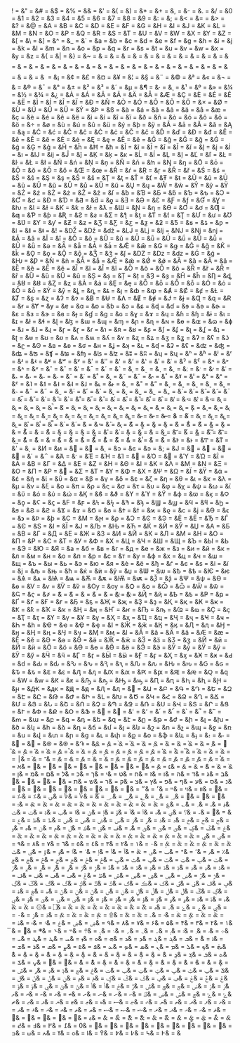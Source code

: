 &#33; = &#38;&#34; = &#38;&#35; = &#38;&#36; = &#38;&#37; = &#38;&#38; = &#38;&#39; = &#38;&#40; = &#38;&#41; = &#38;&#42; = &#38;&#43; = &#38;&#44; = &#38;&#45; = &#38;&#46; = &#38;&#47; = &#38;&#48; = &#38;&#49; = &#38;&#50; = &#38;&#51; = &#38;&#52; = &#38;&#53; = &#38;&#54; = &#38;&#55; = &#38;&#56; = &#38;&#57; = &#38;&#58; = &#38;&#59; = &#38;&#60; = &#38;&#61; = &#38;&#62; = &#38;&#63; = &#38;&#64; = &#38;&#65; = &#38;&#66; = &#38;&#67; = &#38;&#68; = &#38;&#69; = &#38;&#70; = &#38;&#71; = &#38;&#72; = &#38;&#73; = &#38;&#74; = &#38;&#75; = &#38;&#76; = &#38;&#77; = &#38;&#78; = &#38;&#79; = &#38;&#80; = &#38;&#81; = &#38;&#82; = &#38;&#83; = &#38;&#84; = &#38;&#85; = &#38;&#86; = &#38;&#87; = &#38;&#88; = &#38;&#89; = &#38;&#90; = &#38;&#91; = &#38;&#92; = &#38;&#93; = &#38;&#94; = &#38;&#95; = &#38;&#96; = &#38;&#97; = &#38;&#98; = &#38;&#99; = &#38;&#100; = &#38;&#101; = &#38;&#102; = &#38;&#103; = &#38;&#104; = &#38;&#105; = &#38;&#106; = &#38;&#107; = &#38;&#108; = &#38;&#109; = &#38;&#110; = &#38;&#111; = &#38;&#112; = &#38;&#113; = &#38;&#114; = &#38;&#115; = &#38;&#116; = &#38;&#117; = &#38;&#118; = &#38;&#119; = &#38;&#120; = &#38;&#121; = &#38;&#122; = &#38;&#123; = &#38;&#124; = &#38;&#125; = &#38;&#126; = &#38;&#127; = &#38;&#128; = &#38;&#129; = &#38;&#130; = &#38;&#131; = &#38;&#132; = &#38;&#133; = &#38;&#134; = &#38;&#135; = &#38;&#136; = &#38;&#137; = &#38;&#138; = &#38;&#139; = &#38;&#140; = &#38;&#141; = &#38;&#142; = &#38;&#143; = &#38;&#144; = &#38;&#145; = &#38;&#146; = &#38;&#147; = &#38;&#148; = &#38;&#149; = &#38;&#150; = &#38;&#151; = &#38;&#152; = &#38;&#153; = &#38;&#154; = &#38;&#155; = &#38;&#156; = &#38;&#157; = &#38;&#158; = &#38;&#159; = &#38;&#160; = &#38;&#161; = &#38;&#162; = &#38;&#163; = &#38;&#164; = &#38;&#165; = &#38;&#166; = &#38;&#167; = &#38;&#168; = &#38;&#169; = &#38;&#170; = &#38;&#171; = &#38;&#172; = &#38;&#173; = &#38;&#174; = &#38;&#175; = &#38;&#176; = &#38;&#177; = &#38;&#178; = &#38;&#179; = &#38;&#180; = &#38;&#181; = &#38;&#182; = &#38;&#183; = &#38;&#184; = &#38;&#185; = &#38;&#186; = &#38;&#187; = &#38;&#188; = &#38;&#189; = &#38;&#190; = &#38;&#191; = &#38;&#192; = &#38;&#193; = &#38;&#194; = &#38;&#195; = &#38;&#196; = &#38;&#197; = &#38;&#198; = &#38;&#199; = &#38;&#200; = &#38;&#201; = &#38;&#202; = &#38;&#203; = &#38;&#204; = &#38;&#205; = &#38;&#206; = &#38;&#207; = &#38;&#208; = &#38;&#209; = &#38;&#210; = &#38;&#211; = &#38;&#212; = &#38;&#213; = &#38;&#214; = &#38;&#215; = &#38;&#216; = &#38;&#217; = &#38;&#218; = &#38;&#219; = &#38;&#220; = &#38;&#221; = &#38;&#222; = &#38;&#223; = &#38;&#224; = &#38;&#225; = &#38;&#226; = &#38;&#227; = &#38;&#228; = &#38;&#229; = &#38;&#230; = &#38;&#231; = &#38;&#232; = &#38;&#233; = &#38;&#234; = &#38;&#235; = &#38;&#236; = &#38;&#237; = &#38;&#238; = &#38;&#239; = &#38;&#240; = &#38;&#241; = &#38;&#242; = &#38;&#243; = &#38;&#244; = &#38;&#245; = &#38;&#246; = &#38;&#247; = &#38;&#248; = &#38;&#249; = &#38;&#250; = &#38;&#251; = &#38;&#252; = &#38;&#253; = &#38;&#254; = &#38;&#255; = &#38;&#256; = &#38;&#257; = &#38;&#258; = &#38;&#259; = &#38;&#260; = &#38;&#261; = &#38;&#262; = &#38;&#263; = &#38;&#264; = &#38;&#265; = &#38;&#266; = &#38;&#267; = &#38;&#268; = &#38;&#269; = &#38;&#270; = &#38;&#271; = &#38;&#272; = &#38;&#273; = &#38;&#274; = &#38;&#275; = &#38;&#276; = &#38;&#277; = &#38;&#278; = &#38;&#279; = &#38;&#280; = &#38;&#281; = &#38;&#282; = &#38;&#283; = &#38;&#284; = &#38;&#285; = &#38;&#286; = &#38;&#287; = &#38;&#288; = &#38;&#289; = &#38;&#290; = &#38;&#291; = &#38;&#292; = &#38;&#293; = &#38;&#294; = &#38;&#295; = &#38;&#296; = &#38;&#297; = &#38;&#298; = &#38;&#299; = &#38;&#300; = &#38;&#301; = &#38;&#302; = &#38;&#303; = &#38;&#304; = &#38;&#305; = &#38;&#306; = &#38;&#307; = &#38;&#308; = &#38;&#309; = &#38;&#310; = &#38;&#311; = &#38;&#312; = &#38;&#313; = &#38;&#314; = &#38;&#315; = &#38;&#316; = &#38;&#317; = &#38;&#318; = &#38;&#319; = &#38;&#320; = &#38;&#321; = &#38;&#322; = &#38;&#323; = &#38;&#324; = &#38;&#325; = &#38;&#326; = &#38;&#327; = &#38;&#328; = &#38;&#329; = &#38;&#330; = &#38;&#331; = &#38;&#332; = &#38;&#333; = &#38;&#334; = &#38;&#335; = &#38;&#336; = &#38;&#337; = &#38;&#338; = &#38;&#339; = &#38;&#340; = &#38;&#341; = &#38;&#342; = &#38;&#343; = &#38;&#344; = &#38;&#345; = &#38;&#346; = &#38;&#347; = &#38;&#348; = &#38;&#349; = &#38;&#350; = &#38;&#351; = &#38;&#352; = &#38;&#353; = &#38;&#354; = &#38;&#355; = &#38;&#356; = &#38;&#357; = &#38;&#358; = &#38;&#359; = &#38;&#360; = &#38;&#361; = &#38;&#362; = &#38;&#363; = &#38;&#364; = &#38;&#365; = &#38;&#366; = &#38;&#367; = &#38;&#368; = &#38;&#369; = &#38;&#370; = &#38;&#371; = &#38;&#372; = &#38;&#373; = &#38;&#374; = &#38;&#375; = &#38;&#376; = &#38;&#377; = &#38;&#378; = &#38;&#379; = &#38;&#380; = &#38;&#381; = &#38;&#382; = &#38;&#383; = &#38;&#384; = &#38;&#385; = &#38;&#386; = &#38;&#387; = &#38;&#388; = &#38;&#389; = &#38;&#390; = &#38;&#391; = &#38;&#392; = &#38;&#393; = &#38;&#394; = &#38;&#395; = &#38;&#396; = &#38;&#397; = &#38;&#398; = &#38;&#399; = &#38;&#400; = &#38;&#401; = &#38;&#402; = &#38;&#403; = &#38;&#404; = &#38;&#405; = &#38;&#406; = &#38;&#407; = &#38;&#408; = &#38;&#409; = &#38;&#410; = &#38;&#411; = &#38;&#412; = &#38;&#413; = &#38;&#414; = &#38;&#415; = &#38;&#416; = &#38;&#417; = &#38;&#418; = &#38;&#419; = &#38;&#420; = &#38;&#421; = &#38;&#422; = &#38;&#423; = &#38;&#424; = &#38;&#425; = &#38;&#426; = &#38;&#427; = &#38;&#428; = &#38;&#429; = &#38;&#430; = &#38;&#431; = &#38;&#432; = &#38;&#433; = &#38;&#434; = &#38;&#435; = &#38;&#436; = &#38;&#437; = &#38;&#438; = &#38;&#439; = &#38;&#440; = &#38;&#441; = &#38;&#442; = &#38;&#443; = &#38;&#444; = &#38;&#445; = &#38;&#446; = &#38;&#447; = &#38;&#448; = &#38;&#449; = &#38;&#450; = &#38;&#451; = &#38;&#452; = &#38;&#453; = &#38;&#454; = &#38;&#455; = &#38;&#456; = &#38;&#457; = &#38;&#458; = &#38;&#459; = &#38;&#460; = &#38;&#461; = &#38;&#462; = &#38;&#463; = &#38;&#464; = &#38;&#465; = &#38;&#466; = &#38;&#467; = &#38;&#468; = &#38;&#469; = &#38;&#470; = &#38;&#471; = &#38;&#472; = &#38;&#473; = &#38;&#474; = &#38;&#475; = &#38;&#476; = &#38;&#477; = &#38;&#478; = &#38;&#479; = &#38;&#480; = &#38;&#481; = &#38;&#482; = &#38;&#483; = &#38;&#484; = &#38;&#485; = &#38;&#486; = &#38;&#487; = &#38;&#488; = &#38;&#489; = &#38;&#490; = &#38;&#491; = &#38;&#492; = &#38;&#493; = &#38;&#494; = &#38;&#495; = &#38;&#496; = &#38;&#497; = &#38;&#498; = &#38;&#499; = &#38;&#500; = &#38;&#501; = &#38;&#502; = &#38;&#503; = &#38;&#504; = &#38;&#505; = &#38;&#506; = &#38;&#507; = &#38;&#508; = &#38;&#509; = &#38;&#510; = &#38;&#511; = &#38;&#512; = &#38;&#513; = &#38;&#514; = &#38;&#515; = &#38;&#516; = &#38;&#517; = &#38;&#518; = &#38;&#519; = &#38;&#520; = &#38;&#521; = &#38;&#522; = &#38;&#523; = &#38;&#524; = &#38;&#525; = &#38;&#526; = &#38;&#527; = &#38;&#528; = &#38;&#529; = &#38;&#530; = &#38;&#531; = &#38;&#532; = &#38;&#533; = &#38;&#534; = &#38;&#535; = &#38;&#536; = &#38;&#537; = &#38;&#538; = &#38;&#539; = &#38;&#540; = &#38;&#541; = &#38;&#542; = &#38;&#543; = &#38;&#544; = &#38;&#545; = &#38;&#546; = &#38;&#547; = &#38;&#548; = &#38;&#549; = &#38;&#550; = &#38;&#551; = &#38;&#552; = &#38;&#553; = &#38;&#554; = &#38;&#555; = &#38;&#556; = &#38;&#557; = &#38;&#558; = &#38;&#559; = &#38;&#560; = &#38;&#561; = &#38;&#562; = &#38;&#563; = &#38;&#564; = &#38;&#565; = &#38;&#566; = &#38;&#567; = &#38;&#568; = &#38;&#569; = &#38;&#570; = &#38;&#571; = &#38;&#572; = &#38;&#573; = &#38;&#574; = &#38;&#575; = &#38;&#576; = &#38;&#577; = &#38;&#578; = &#38;&#579; = &#38;&#580; = &#38;&#581; = &#38;&#582; = &#38;&#583; = &#38;&#584; = &#38;&#585; = &#38;&#586; = &#38;&#587; = &#38;&#588; = &#38;&#589; = &#38;&#590; = &#38;&#591; = &#38;&#592; = &#38;&#593; = &#38;&#594; = &#38;&#595; = &#38;&#596; = &#38;&#597; = &#38;&#598; = &#38;&#599; = &#38;&#600; = &#38;&#601; = &#38;&#602; = &#38;&#603; = &#38;&#604; = &#38;&#605; = &#38;&#606; = &#38;&#607; = &#38;&#608; = &#38;&#609; = &#38;&#610; = &#38;&#611; = &#38;&#612; = &#38;&#613; = &#38;&#614; = &#38;&#615; = &#38;&#616; = &#38;&#617; = &#38;&#618; = &#38;&#619; = &#38;&#620; = &#38;&#621; = &#38;&#622; = &#38;&#623; = &#38;&#624; = &#38;&#625; = &#38;&#626; = &#38;&#627; = &#38;&#628; = &#38;&#629; = &#38;&#630; = &#38;&#631; = &#38;&#632; = &#38;&#633; = &#38;&#634; = &#38;&#635; = &#38;&#636; = &#38;&#637; = &#38;&#638; = &#38;&#639; = &#38;&#640; = &#38;&#641; = &#38;&#642; = &#38;&#643; = &#38;&#644; = &#38;&#645; = &#38;&#646; = &#38;&#647; = &#38;&#648; = &#38;&#649; = &#38;&#650; = &#38;&#651; = &#38;&#652; = &#38;&#653; = &#38;&#654; = &#38;&#655; = &#38;&#656; = &#38;&#657; = &#38;&#658; = &#38;&#659; = &#38;&#660; = &#38;&#661; = &#38;&#662; = &#38;&#663; = &#38;&#664; = &#38;&#665; = &#38;&#666; = &#38;&#667; = &#38;&#668; = &#38;&#669; = &#38;&#670; = &#38;&#671; = &#38;&#672; = &#38;&#673; = &#38;&#674; = &#38;&#675; = &#38;&#676; = &#38;&#677; = &#38;&#678; = &#38;&#679; = &#38;&#680; = &#38;&#681; = &#38;&#682; = &#38;&#683; = &#38;&#684; = &#38;&#685; = &#38;&#686; = &#38;&#687; = &#38;&#688; = &#38;&#689; = &#38;&#690; = &#38;&#691; = &#38;&#692; = &#38;&#693; = &#38;&#694; = &#38;&#695; = &#38;&#696; = &#38;&#697; = &#38;&#698; = &#38;&#699; = &#38;&#700; = &#38;&#701; = &#38;&#702; = &#38;&#703; = &#38;&#704; = &#38;&#705; = &#38;&#706; = &#38;&#707; = &#38;&#708; = &#38;&#709; = &#38;&#710; = &#38;&#711; = &#38;&#712; = &#38;&#713; = &#38;&#714; = &#38;&#715; = &#38;&#716; = &#38;&#717; = &#38;&#718; = &#38;&#719; = &#38;&#720; = &#38;&#721; = &#38;&#722; = &#38;&#723; = &#38;&#724; = &#38;&#725; = &#38;&#726; = &#38;&#727; = &#38;&#728; = &#38;&#729; = &#38;&#730; = &#38;&#731; = &#38;&#732; = &#38;&#733; = &#38;&#734; = &#38;&#735; = &#38;&#736; = &#38;&#737; = &#38;&#738; = &#38;&#739; = &#38;&#740; = &#38;&#741; = &#38;&#742; = &#38;&#743; = &#38;&#744; = &#38;&#745; = &#38;&#746; = &#38;&#747; = &#38;&#748; = &#38;&#749; = &#38;&#750; = &#38;&#751; = &#38;&#752; = &#38;&#753; = &#38;&#754; = &#38;&#755; = &#38;&#756; = &#38;&#757; = &#38;&#758; = &#38;&#759; = &#38;&#760; = &#38;&#761; = &#38;&#762; = &#38;&#763; = &#38;&#764; = &#38;&#765; = &#38;&#766; = &#38;&#767; = &#38;&#768; = &#38;&#769; = &#38;&#770; = &#38;&#771; = &#38;&#772; = &#38;&#773; = &#38;&#774; = &#38;&#775; = &#38;&#776; = &#38;&#777; = &#38;&#778; = &#38;&#779; = &#38;&#780; = &#38;&#781; = &#38;&#782; = &#38;&#783; = &#38;&#784; = &#38;&#785; = &#38;&#786; = &#38;&#787; = &#38;&#788; = &#38;&#789; = &#38;&#790; = &#38;&#791; = &#38;&#792; = &#38;&#793; = &#38;&#794; = &#38;&#795; = &#38;&#796; = &#38;&#797; = &#38;&#798; = &#38;&#799; = &#38;&#800; = &#38;&#801; = &#38;&#802; = &#38;&#803; = &#38;&#804; = &#38;&#805; = &#38;&#806; = &#38;&#807; = &#38;&#808; = &#38;&#809; = &#38;&#810; = &#38;&#811; = &#38;&#812; = &#38;&#813; = &#38;&#814; = &#38;&#815; = &#38;&#816; = &#38;&#817; = &#38;&#818; = &#38;&#819; = &#38;&#820; = &#38;&#821; = &#38;&#822; = &#38;&#823; = &#38;&#824; = &#38;&#825; = &#38;&#826; = &#38;&#827; = &#38;&#828; = &#38;&#829; = &#38;&#830; = &#38;&#831; = &#38;&#832; = &#38;&#833; = &#38;&#834; = &#38;&#835; = &#38;&#836; = &#38;&#837; = &#38;&#838; = &#38;&#839; = &#38;&#840; = &#38;&#841; = &#38;&#842; = &#38;&#843; = &#38;&#844; = &#38;&#845; = &#38;&#846; = &#38;&#847; = &#38;&#848; = &#38;&#849; = &#38;&#850; = &#38;&#851; = &#38;&#852; = &#38;&#853; = &#38;&#854; = &#38;&#855; = &#38;&#856; = &#38;&#857; = &#38;&#858; = &#38;&#859; = &#38;&#860; = &#38;&#861; = &#38;&#862; = &#38;&#863; = &#38;&#864; = &#38;&#865; = &#38;&#866; = &#38;&#867; = &#38;&#868; = &#38;&#869; = &#38;&#870; = &#38;&#871; = &#38;&#872; = &#38;&#873; = &#38;&#874; = &#38;&#875; = &#38;&#876; = &#38;&#877; = &#38;&#878; = &#38;&#879; = &#38;&#880; = &#38;&#881; = &#38;&#882; = &#38;&#883; = &#38;&#884; = &#38;&#885; = &#38;&#886; = &#38;&#887; = &#38;&#888; = &#38;&#889; = &#38;&#890; = &#38;&#891; = &#38;&#892; = &#38;&#893; = &#38;&#894; = &#38;&#895; = &#38;&#896; = &#38;&#897; = &#38;&#898; = &#38;&#899; = &#38;&#900; = &#38;&#901; = &#38;&#902; = &#38;&#903; = &#38;&#904; = &#38;&#905; = &#38;&#906; = &#38;&#907; = &#38;&#908; = &#38;&#909; = &#38;&#910; = &#38;&#911; = &#38;&#912; = &#38;&#913; = &#38;&#914; = &#38;&#915; = &#38;&#916; = &#38;&#917; = &#38;&#918; = &#38;&#919; = &#38;&#920; = &#38;&#921; = &#38;&#922; = &#38;&#923; = &#38;&#924; = &#38;&#925; = &#38;&#926; = &#38;&#927; = &#38;&#928; = &#38;&#929; = &#38;&#930; = &#38;&#931; = &#38;&#932; = &#38;&#933; = &#38;&#934; = &#38;&#935; = &#38;&#936; = &#38;&#937; = &#38;&#938; = &#38;&#939; = &#38;&#940; = &#38;&#941; = &#38;&#942; = &#38;&#943; = &#38;&#944; = &#38;&#945; = &#38;&#946; = &#38;&#947; = &#38;&#948; = &#38;&#949; = &#38;&#950; = &#38;&#951; = &#38;&#952; = &#38;&#953; = &#38;&#954; = &#38;&#955; = &#38;&#956; = &#38;&#957; = &#38;&#958; = &#38;&#959; = &#38;&#960; = &#38;&#961; = &#38;&#962; = &#38;&#963; = &#38;&#964; = &#38;&#965; = &#38;&#966; = &#38;&#967; = &#38;&#968; = &#38;&#969; = &#38;&#970; = &#38;&#971; = &#38;&#972; = &#38;&#973; = &#38;&#974; = &#38;&#975; = &#38;&#976; = &#38;&#977; = &#38;&#978; = &#38;&#979; = &#38;&#980; = &#38;&#981; = &#38;&#982; = &#38;&#983; = &#38;&#984; = &#38;&#985; = &#38;&#986; = &#38;&#987; = &#38;&#988; = &#38;&#989; = &#38;&#990; = &#38;&#991; = &#38;&#992; = &#38;&#993; = &#38;&#994; = &#38;&#995; = &#38;&#996; = &#38;&#997; = &#38;&#998; = &#38;&#999; = &#38;&#1000; = &#38;&#1001; = &#38;&#1002; = &#38;&#1003; = &#38;&#1004; = &#38;&#1005; = &#38;&#1006; = &#38;&#1007; = &#38;&#1008; = &#38;&#1009; = &#38;&#1010; = &#38;&#1011; = &#38;&#1012; = &#38;&#1013; = &#38;&#1014; = &#38;&#1015; = &#38;&#1016; = &#38;&#1017; = &#38;&#1018; = &#38;&#1019; = &#38;&#1020; = &#38;&#1021; = &#38;&#1022; = &#38;&#1023; = &#38;&#1024; = &#38;&#1025; = &#38;&#1026; = &#38;&#1027; = &#38;&#1028; = &#38;&#1029; = &#38;&#1030; = &#38;&#1031; = &#38;&#1032; = &#38;&#1033; = &#38;&#1034; = &#38;&#1035; = &#38;&#1036; = &#38;&#1037; = &#38;&#1038; = &#38;&#1039; = &#38;&#1040; = &#38;&#1041; = &#38;&#1042; = &#38;&#1043; = &#38;&#1044; = &#38;&#1045; = &#38;&#1046; = &#38;&#1047; = &#38;&#1048; = &#38;&#1049; = &#38;&#1050; = &#38;&#1051; = &#38;&#1052; = &#38;&#1053; = &#38;&#1054; = &#38;&#1055; = &#38;&#1056; = &#38;&#1057; = &#38;&#1058; = &#38;&#1059; = &#38;&#1060; = &#38;&#1061; = &#38;&#1062; = &#38;&#1063; = &#38;&#1064; = &#38;&#1065; = &#38;&#1066; = &#38;&#1067; = &#38;&#1068; = &#38;&#1069; = &#38;&#1070; = &#38;&#1071; = &#38;&#1072; = &#38;&#1073; = &#38;&#1074; = &#38;&#1075; = &#38;&#1076; = &#38;&#1077; = &#38;&#1078; = &#38;&#1079; = &#38;&#1080; = &#38;&#1081; = &#38;&#1082; = &#38;&#1083; = &#38;&#1084; = &#38;&#1085; = &#38;&#1086; = &#38;&#1087; = &#38;&#1088; = &#38;&#1089; = &#38;&#1090; = &#38;&#1091; = &#38;&#1092; = &#38;&#1093; = &#38;&#1094; = &#38;&#1095; = &#38;&#1096; = &#38;&#1097; = &#38;&#1098; = &#38;&#1099; = &#38;&#1100; = &#38;&#1101; = &#38;&#1102; = &#38;&#1103; = &#38;&#1104; = &#38;&#1105; = &#38;&#1106; = &#38;&#1107; = &#38;&#1108; = &#38;&#1109; = &#38;&#1110; = &#38;&#1111; = &#38;&#1112; = &#38;&#1113; = &#38;&#1114; = &#38;&#1115; = &#38;&#1116; = &#38;&#1117; = &#38;&#1118; = &#38;&#1119; = &#38;&#1120; = &#38;&#1121; = &#38;&#1122; = &#38;&#1123; = &#38;&#1124; = &#38;&#1125; = &#38;&#1126; = &#38;&#1127; = &#38;&#1128; = &#38;&#1129; = &#38;&#1130; = &#38;&#1131; = &#38;&#1132; = &#38;&#1133; = &#38;&#1134; = &#38;&#1135; = &#38;&#1136; = &#38;&#1137; = &#38;&#1138; = &#38;&#1139; = &#38;&#1140; = &#38;&#1141; = &#38;&#1142; = &#38;&#1143; = &#38;&#1144; = &#38;&#1145; = &#38;&#1146; = &#38;&#1147; = &#38;&#1148; = &#38;&#1149; = &#38;&#1150; = &#38;&#1151; = &#38;&#1152; = &#38;&#1153; = &#38;&#1154; = &#38;&#1155; = &#38;&#1156; = &#38;&#1157; = &#38;&#1158; = &#38;&#1159; = &#38;&#1160; = &#38;&#1161; = &#38;&#1162; = &#38;&#1163; = &#38;&#1164; = &#38;&#1165; = &#38;&#1166; = &#38;&#1167; = &#38;&#1168; = &#38;&#1169; = &#38;&#1170; = &#38;&#1171; = &#38;&#1172; = &#38;&#1173; = &#38;&#1174; = &#38;&#1175; = &#38;&#1176; = &#38;&#1177; = &#38;&#1178; = &#38;&#1179; = &#38;&#1180; = &#38;&#1181; = &#38;&#1182; = &#38;&#1183; = &#38;&#1184; = &#38;&#1185; = &#38;&#1186; = &#38;&#1187; = &#38;&#1188; = &#38;&#1189; = &#38;&#1190; = &#38;&#1191; = &#38;&#1192; = &#38;&#1193; = &#38;&#1194; = &#38;&#1195; = &#38;&#1196; = &#38;&#1197; = &#38;&#1198; = &#38;&#1199; = &#38;&#1200; = &#38;&#1201; = &#38;&#1202; = &#38;&#1203; = &#38;&#1204; = &#38;&#1205; = &#38;&#1206; = &#38;&#1207; = &#38;&#1208; = &#38;&#1209; = &#38;&#1210; = &#38;&#1211; = &#38;&#1212; = &#38;&#1213; = &#38;&#1214; = &#38;&#1215; = &#38;&#1216; = &#38;&#1217; = &#38;&#1218; = &#38;&#1219; = &#38;&#1220; = &#38;&#1221; = &#38;&#1222; = &#38;&#1223; = &#38;&#1224; = &#38;&#1225; = &#38;&#1226; = &#38;&#1227; = &#38;&#1228; = &#38;&#1229; = &#38;&#1230; = &#38;&#1231; = &#38;&#1232; = &#38;&#1233; = &#38;&#1234; = &#38;&#1235; = &#38;&#1236; = &#38;&#1237; = &#38;&#1238; = &#38;&#1239; = &#38;&#1240; = &#38;&#1241; = &#38;&#1242; = &#38;&#1243; = &#38;&#1244; = &#38;&#1245; = &#38;&#1246; = &#38;&#1247; = &#38;&#1248; = &#38;&#1249; = &#38;&#1250; = &#38;&#1251; = &#38;&#1252; = &#38;&#1253; = &#38;&#1254; = &#38;&#1255; = &#38;&#1256; = &#38;&#1257; = &#38;&#1258; = &#38;&#1259; = &#38;&#1260; = &#38;&#1261; = &#38;&#1262; = &#38;&#1263; = &#38;&#1264; = &#38;&#1265; = &#38;&#1266; = &#38;&#1267; = &#38;&#1268; = &#38;&#1269; = &#38;&#1270; = &#38;&#1271; = &#38;&#1272; = &#38;&#1273; = &#38;&#1274; = &#38;&#1275; = &#38;&#1276; = &#38;&#1277; = &#38;&#1278; = &#38;&#1279; = &#38;&#1280; = &#38;&#1281; = &#38;&#1282; = &#38;&#1283; = &#38;&#1284; = &#38;&#1285; = &#38;&#1286; = &#38;&#1287; = &#38;&#1288; = &#38;&#1289; = &#38;&#1290; = &#38;&#1291; = &#38;&#1292; = &#38;&#1293; = &#38;&#1294; = &#38;&#1295; = &#38;&#1296; = &#38;&#1297; = &#38;&#1298; = &#38;&#1299; = &#38;&#1300; = &#38;&#1301; = &#38;&#1302; = &#38;&#1303; = &#38;&#1304; = &#38;&#1305; = &#38;&#1306; = &#38;&#1307; = &#38;&#1308; = &#38;&#1309; = &#38;&#1310; = &#38;&#1311; = &#38;&#1312; = &#38;&#1313; = &#38;&#1314; = &#38;&#1315; = &#38;&#1316; = &#38;&#1317; = &#38;&#1318; = &#38;&#1319; = &#38;&#1320; = &#38;&#1321; = &#38;&#1322; = &#38;&#1323; = &#38;&#1324; = &#38;&#1325; = &#38;&#1326; = &#38;&#1327; = &#38;&#1328; = &#38;&#1329; = &#38;&#1330; = &#38;&#1331; = &#38;&#1332; = &#38;&#1333; = &#38;&#1334; = &#38;&#1335; = &#38;&#1336; = &#38;&#1337; = &#38;&#1338; = &#38;&#1339; = &#38;&#1340; = &#38;&#1341; = &#38;&#1342; = &#38;&#1343; = &#38;&#1344; = &#38;&#1345; = &#38;&#1346; = &#38;&#1347; = &#38;&#1348; = &#38;&#1349; = &#38;&#1350; = &#38;&#1351; = &#38;&#1352; = &#38;&#1353; = &#38;&#1354; = &#38;&#1355; = &#38;&#1356; = &#38;&#1357; = &#38;&#1358; = &#38;&#1359; = &#38;&#1360; = &#38;&#1361; = &#38;&#1362; = &#38;&#1363; = &#38;&#1364; = &#38;&#1365; = &#38;&#1366; = &#38;&#1367; = &#38;&#1368; = &#38;&#1369; = &#38;&#1370; = &#38;&#1371; = &#38;&#1372; = &#38;&#1373; = &#38;&#1374; = &#38;&#1375; = &#38;&#1376; = &#38;&#1377; = &#38;&#1378; = &#38;&#1379; = &#38;&#1380; = &#38;&#1381; = &#38;&#1382; = &#38;&#1383; = &#38;&#1384; = &#38;&#1385; = &#38;&#1386; = &#38;&#1387; = &#38;&#1388; = &#38;&#1389; = &#38;&#1390; = &#38;&#1391; = &#38;&#1392; = &#38;&#1393; = &#38;&#1394; = &#38;&#1395; = &#38;&#1396; = &#38;&#1397; = &#38;&#1398; = &#38;&#1399; = &#38;&#1400; = &#38;&#1401; = &#38;&#1402; = &#38;&#1403; = &#38;&#1404; = &#38;&#1405; = &#38;&#1406; = &#38;&#1407; = &#38;&#1408; = &#38;&#1409; = &#38;&#1410; = &#38;&#1411; = &#38;&#1412; = &#38;&#1413; = &#38;&#1414; = &#38;&#1415; = &#38;&#1416; = &#38;&#1417; = &#38;&#1418; = &#38;&#1419; = &#38;&#1420; = &#38;&#1421; = &#38;&#1422; = &#38;&#1423; = &#38;&#1424; = &#38;&#1425; = &#38;&#1426; = &#38;&#1427; = &#38;&#1428; = &#38;&#1429; = &#38;&#1430; = &#38;&#1431; = &#38;&#1432; = &#38;&#1433; = &#38;&#1434; = &#38;&#1435; = &#38;&#1436; = &#38;&#1437; = &#38;&#1438; = &#38;&#1439; = &#38;&#1440; = &#38;&#1441; = &#38;&#1442; = &#38;&#1443; = &#38;&#1444; = &#38;&#1445; = &#38;&#1446; = &#38;&#1447; = &#38;&#1448; = &#38;&#1449; = &#38;&#1450; = &#38;&#1451; = &#38;&#1452; = &#38;&#1453; = &#38;&#1454; = &#38;&#1455; = &#38;&#1456; = &#38;&#1457; = &#38;&#1458; = &#38;&#1459; = &#38;&#1460; = &#38;&#1461; = &#38;&#1462; = &#38;&#1463; = &#38;&#1464; = &#38;&#1465; = &#38;&#1466; = &#38;&#1467; = &#38;&#1468; = &#38;&#1469; = &#38;&#1470; = &#38;&#1471; = &#38;&#1472; = &#38;&#1473; = &#38;&#1474; = &#38;&#1475; = &#38;&#1476; = &#38;&#1477; = &#38;&#1478; = &#38;&#1479; = &#38;&#1480; = &#38;&#1481; = &#38;&#1482; = &#38;&#1483; = &#38;&#1484; = &#38;&#1485; = &#38;&#1486; = &#38;&#1487; = &#38;&#1488; = &#38;&#1489; = &#38;&#1490; = &#38;&#1491; = &#38;&#1492; = &#38;&#1493; = &#38;&#1494; = &#38;&#1495; = &#38;&#1496; = &#38;&#1497; = &#38;&#1498; = &#38;&#1499; = &#38;&#1500; = &#38;&#1501; = &#38;&#1502; = &#38;&#1503; = &#38;&#1504; = &#38;&#1505; = &#38;&#1506; = &#38;&#1507; = &#38;&#1508; = &#38;&#1509; = &#38;&#1510; = &#38;&#1511; = &#38;&#1512; = &#38;&#1513; = &#38;&#1514; = &#38;&#1515; = &#38;&#1516; = &#38;&#1517; = &#38;&#1518; = &#38;&#1519; = &#38;&#1520; = &#38;&#1521; = &#38;&#1522; = &#38;&#1523; = &#38;&#1524; = &#38;&#1525; = &#38;&#1526; = &#38;&#1527; = &#38;&#1528; = &#38;&#1529; = &#38;&#1530; = &#38;&#1531; = &#38;&#1532; = &#38;&#1533; = &#38;&#1534; = &#38;&#1535; = &#38;&#1536; = &#38;&#1537; = &#38;&#1538; = &#38;&#1539; = &#38;&#1540; = &#38;&#1541; = &#38;&#1542; = &#38;&#1543; = &#38;&#1544; = &#38;&#1545; = &#38;&#1546; = &#38;&#1547; = &#38;&#1548; = &#38;&#1549; = &#38;&#1550; = &#38;&#1551; = &#38;&#1552; = &#38;&#1553; = &#38;&#1554; = &#38;&#1555; = &#38;&#1556; = &#38;&#1557; = &#38;&#1558; = &#38;&#1559; = &#38;&#1560; = &#38;&#1561; = &#38;&#1562; = &#38;&#1563; = &#38;&#1564; = &#38;&#1565; = &#38;&#1566; = &#38;&#1567; = &#38;&#1568; = &#38;&#1569; = &#38;&#1570; = &#38;&#1571; = &#38;&#1572; = &#38;&#1573; = &#38;&#1574; = &#38;&#1575; = &#38;&#1576; = &#38;&#1577; = &#38;&#1578; = &#38;&#1579; = &#38;&#1580; = &#38;&#1581; = &#38;&#1582; = &#38;&#1583; = &#38;&#1584; = &#38;&#1585; = &#38;&#1586; = &#38;&#1587; = &#38;&#1588; = &#38;&#1589; = &#38;&#1590; = &#38;&#1591; = &#38;&#1592; = &#38;&#1593; = &#38;&#1594; = &#38;&#1595; = &#38;&#1596; = &#38;&#1597; = &#38;&#1598; = &#38;&#1599; = &#38;&#1600; = &#38;&#1601; = &#38;&#1602; = &#38;&#1603; = &#38;&#1604; = &#38;&#1605; = &#38;&#1606; = &#38;&#1607; = &#38;&#1608; = &#38;&#1609; = &#38;&#1610; = &#38;&#1611; = &#38;&#1612; = &#38;&#1613; = &#38;&#1614; = &#38;&#1615; = &#38;&#1616; = &#38;&#1617; = &#38;&#1618; = &#38;&#1619; = &#38;&#1620; = &#38;&#1621; = &#38;&#1622; = &#38;&#1623; = &#38;&#1624; = &#38;&#1625; = &#38;&#1626; = &#38;&#1627; = &#38;&#1628; = &#38;&#1629; = &#38;&#1630; = &#38;&#1631; = &#38;&#1632; = &#38;&#1633; = &#38;&#1634; = &#38;&#1635; = &#38;&#1636; = &#38;&#1637; = &#38;&#1638; = &#38;&#1639; = &#38;&#1640; = &#38;&#1641; = &#38;&#1642; = &#38;&#1643; = &#38;&#1644; = &#38;&#1645; = &#38;&#1646; = &#38;&#1647; = &#38;&#1648; = &#38;&#1649; = &#38;&#1650; = &#38;&#1651; = &#38;&#1652; = &#38;&#1653; = &#38;&#1654; = &#38;&#1655; = &#38;&#1656; = &#38;&#1657; = &#38;&#1658; = &#38;&#1659; = &#38;&#1660; = &#38;&#1661; = &#38;&#1662; = &#38;&#1663; = &#38;&#1664; = &#38;&#1665; = &#38;&#1666; = &#38;&#1667; = &#38;&#1668; = &#38;&#1669; = &#38;&#1670; = &#38;&#1671; = &#38;&#1672; = &#38;&#1673; = &#38;&#1674; = &#38;&#1675; = &#38;&#1676; = &#38;&#1677; = &#38;&#1678; = &#38;&#1679; = &#38;&#1680; = &#38;&#1681; = &#38;&#1682; = &#38;&#1683; = &#38;&#1684; = &#38;&#1685; = &#38;&#1686; = &#38;&#1687; = &#38;&#1688; = &#38;&#1689; = &#38;&#1690; = &#38;&#1691; = &#38;&#1692; = &#38;&#1693; = &#38;&#1694; = &#38;&#1695; = &#38;&#1696; = &#38;&#1697; = &#38;&#1698; = &#38;&#1699; = &#38;&#1700; = &#38;&#1701; = &#38;&#1702; = &#38;&#1703; = &#38;&#1704; = &#38;&#1705; = &#38;&#1706; = &#38;&#1707; = &#38;&#1708; = &#38;&#1709; = &#38;&#1710; = &#38;&#1711; = &#38;&#1712; = &#38;&#1713; = &#38;&#1714; = &#38;&#1715; = &#38;&#1716; = &#38;&#1717; = &#38;&#1718; = &#38;&#1719; = &#38;&#1720; = &#38;&#1721; = &#38;&#1722; = &#38;&#1723; = &#38;&#1724; = &#38;&#1725; = &#38;&#1726; = &#38;&#1727; = &#38;&#1728; = &#38;&#1729; = &#38;&#1730; = &#38;&#1731; = &#38;&#1732; = &#38;&#1733; = &#38;&#1734; = &#38;&#1735; = &#38;&#1736; = &#38;&#1737; = &#38;&#1738; = &#38;&#1739; = &#38;&#1740; = &#38;&#1741; = &#38;&#1742; = &#38;&#1743; = &#38;&#1744; = &#38;&#1745; = &#38;&#1746; = &#38;&#1747; = &#38;&#1748; = &#38;&#1749; = &#38;&#1750; = &#38;&#1751; = &#38;&#1752; = &#38;&#1753; = &#38;&#1754; = &#38;&#1755; = &#38;&#1756; = &#38;&#1757; = &#38;&#1758; = &#38;&#1759; = &#38;&#1760; = &#38;&#1761; = &#38;&#1762; = &#38;&#1763; = &#38;&#1764; = &#38;&#1765; = &#38;&#1766; = &#38;&#1767; = &#38;&#1768; = &#38;&#1769; = &#38;&#1770; = &#38;&#1771; = &#38;&#1772; = &#38;&#1773; = &#38;&#1774; = &#38;&#1775; = &#38;&#1776; = &#38;&#1777; = &#38;&#1778; = &#38;&#1779; = &#38;&#1780; = &#38;&#1781; = &#38;&#1782; = &#38;&#1783; = &#38;&#1784; = &#38;&#1785; = &#38;&#1786; = &#38;&#1787; = &#38;&#1788; = &#38;&#1789; = &#38;&#1790; = &#38;&#1791; = &#38;&#1792; = &#38;&#1793; = &#38;&#1794; = &#38;&#1795; = &#38;&#1796; = &#38;&#1797; = &#38;&#1798; = &#38;&#1799; = &#38;&#1800; = &#38;&#1801; = &#38;&#1802; = &#38;&#1803; = &#38;&#1804; = &#38;&#1805; = &#38;&#1806; = &#38;&#1807; = &#38;&#1808; = &#38;&#1809; = &#38;&#1810; = &#38;&#1811; = &#38;&#1812; = &#38;&#1813; = &#38;&#1814; = &#38;&#1815; = &#38;&#1816; = &#38;&#1817; = &#38;&#1818; = &#38;&#1819; = &#38;&#1820; = &#38;&#1821; = &#38;&#1822; = &#38;&#1823; = &#38;&#1824; = &#38;&#1825; = &#38;&#1826; = &#38;&#1827; = &#38;&#1828; = &#38;&#1829; = &#38;&#1830; = &#38;&#1831; = &#38;&#1832; = &#38;&#1833; = &#38;&#1834; = &#38;&#1835; = &#38;&#1836; = &#38;&#1837; = &#38;&#1838; = &#38;&#1839; = &#38;&#1840; = &#38;&#1841; = &#38;&#1842; = &#38;&#1843; = &#38;&#1844; = &#38;&#1845; = &#38;&#1846; = &#38;&#1847; = &#38;&#1848; = &#38;&#1849; = &#38;&#1850; = &#38;&#1851; = &#38;&#1852; = &#38;&#1853; = &#38;&#1854; = &#38;&#1855; = &#38;&#1856; = &#38;&#1857; = &#38;&#1858; = &#38;&#1859; = &#38;&#1860; = &#38;&#1861; = &#38;&#1862; = &#38;&#1863; = &#38;&#1864; = &#38;&#1865; = &#38;&#1866; = &#38;&#1867; = &#38;&#1868; = &#38;&#1869; = &#38;&#1870; = &#38;&#1871; = &#38;&#1872; = &#38;&#1873; = &#38;&#1874; = &#38;&#1875; = &#38;&#1876; = &#38;&#1877; = &#38;&#1878; = &#38;&#1879; = &#38;&#1880; = &#38;&#1881; = &#38;&#1882; = &#38;&#1883; = &#38;&#1884; = &#38;&#1885; = &#38;&#1886; = &#38;&#1887; = &#38;&#1888; = &#38;&#1889; = &#38;&#1890; = &#38;&#1891; = &#38;&#1892; = &#38;&#1893; = &#38;&#1894; = &#38;&#1895; = &#38;&#1896; = &#38;&#1897; = &#38;&#1898; = &#38;&#1899; = &#38;&#1900; = &#38;&#1901; = &#38;&#1902; = &#38;&#1903; = &#38;&#1904; = &#38;&#1905; = &#38;&#1906; = &#38;&#1907; = &#38;&#1908; = &#38;&#1909; = &#38;&#1910; = &#38;&#1911; = &#38;&#1912; = &#38;&#1913; = &#38;&#1914; = &#38;&#1915; = &#38;&#1916; = &#38;&#1917; = &#38;&#1918; = &#38;&#1919; = &#38;&#1920; = &#38;&#1921; = &#38;&#1922; = &#38;&#1923; = &#38;&#1924; = &#38;&#1925; = &#38;&#1926; = &#38;&#1927; = &#38;&#1928; = &#38;&#1929; = &#38;&#1930; = &#38;&#1931; = &#38;&#1932; = &#38;&#1933; = &#38;&#1934; = &#38;&#1935; = &#38;&#1936; = &#38;&#1937; = &#38;&#1938; = &#38;&#1939; = &#38;&#1940; = &#38;&#1941; = &#38;&#1942; = &#38;&#1943; = &#38;&#1944; = &#38;&#1945; = &#38;&#1946; = &#38;&#1947; = &#38;&#1948; = &#38;&#1949; = &#38;&#1950; = &#38;&#1951; = &#38;&#1952; = &#38;&#1953; = &#38;&#1954; = &#38;&#1955; = &#38;&#1956; = &#38;&#1957; = &#38;&#1958; = &#38;&#1959; = &#38;&#1960; = &#38;&#1961; = &#38;&#1962; = &#38;&#1963; = &#38;&#1964; = &#38;&#1965; = &#38;&#1966; = &#38;&#1967; = &#38;&#1968; = &#38;&#1969; = &#38;&#1970; = &#38;&#1971; = &#38;&#1972; = &#38;&#1973; = &#38;&#1974; = &#38;&#1975; = &#38;&#1976; = &#38;&#1977; = &#38;&#1978; = &#38;&#1979; = &#38;&#1980; = &#38;&#1981; = &#38;&#1982; = &#38;&#1983; = &#38;&#1984; = &#38;&#1985; = &#38;&#1986; = &#38;&#1987; = &#38;&#1988; = &#38;&#1989; = &#38;&#1990; = &#38;&#1991; = &#38;&#1992; = &#38;&#1993; = &#38;&#1994; = &#38;&#1995; = &#38;&#1996; = &#38;&#1997; = &#38;&#1998; = &#38;&#1999; = &#38;